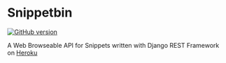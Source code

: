# Snippetbin

[![GitHub version](https://badge.fury.io/gh/aldwyn%2Fsnippetbin.svg)](https://badge.fury.io/gh/aldwyn%2Fsnippetbin)

A Web Browseable API for Snippets written with Django REST Framework on [Heroku](https://snippetbin.herokuapp.com/)